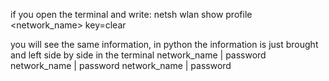 if you open the terminal and write:
netsh wlan show profile <network_name> key=clear

you will see the same information, in python the information is just brought and left side by side in the terminal
network_name | password
network_name | password
network_name | password
